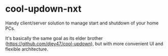# cool-updown-nxt
Handy client/server solution to manage start and shutdown of your home PCs.

It's basically the same goal as its elder brother (https://github.com/djey47/cool-updown), but with more convenient UI and flexible architecture.
